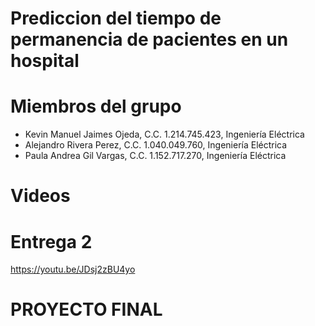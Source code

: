 # Prediccion del tiempo de permanencia de pacientes en un hospital
# Miembros del grupo
<ul>
<li>Kevin Manuel Jaimes Ojeda, C.C. 1.214.745.423, Ingeniería Eléctrica</li>
<li>Alejandro Rivera Perez, C.C. 1.040.049.760, Ingeniería Eléctrica</li>
<li>Paula Andrea Gil Vargas, C.C. 1.152.717.270, Ingeniería Eléctrica</li>
</ul>

# Videos

# Entrega 2

https://youtu.be/JDsj2zBU4yo

# PROYECTO FINAL
